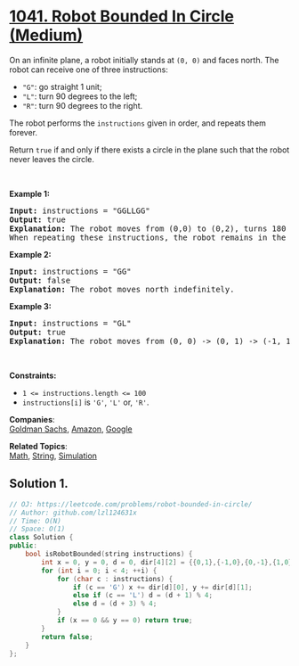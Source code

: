 # [1041. Robot Bounded In Circle (Medium)](https://leetcode.com/problems/robot-bounded-in-circle/)

<p>On an infinite plane, a robot initially stands at <code>(0, 0)</code> and faces north. The robot can receive one of three instructions:</p>

<ul>
	<li><code>"G"</code>: go straight 1 unit;</li>
	<li><code>"L"</code>: turn 90 degrees to the left;</li>
	<li><code>"R"</code>: turn 90 degrees to the right.</li>
</ul>

<p>The robot performs the <code>instructions</code> given in order, and repeats them forever.</p>

<p>Return <code>true</code> if and only if there exists a circle in the plane such that the robot never leaves the circle.</p>

<p>&nbsp;</p>
<p><strong>Example 1:</strong></p>

<pre><strong>Input:</strong> instructions = "GGLLGG"
<strong>Output:</strong> true
<strong>Explanation:</strong> The robot moves from (0,0) to (0,2), turns 180 degrees, and then returns to (0,0).
When repeating these instructions, the robot remains in the circle of radius 2 centered at the origin.</pre>

<p><strong>Example 2:</strong></p>

<pre><strong>Input:</strong> instructions = "GG"
<strong>Output:</strong> false
<strong>Explanation:</strong> The robot moves north indefinitely.</pre>

<p><strong>Example 3:</strong></p>

<pre><strong>Input:</strong> instructions = "GL"
<strong>Output:</strong> true
<strong>Explanation:</strong> The robot moves from (0, 0) -&gt; (0, 1) -&gt; (-1, 1) -&gt; (-1, 0) -&gt; (0, 0) -&gt; ...</pre>

<p>&nbsp;</p>
<p><strong>Constraints:</strong></p>

<ul>
	<li><code>1 &lt;= instructions.length &lt;= 100</code></li>
	<li><code>instructions[i]</code> is <code>'G'</code>, <code>'L'</code> or, <code>'R'</code>.</li>
</ul>


**Companies**:  
[Goldman Sachs](https://leetcode.com/company/goldman-sachs), [Amazon](https://leetcode.com/company/amazon), [Google](https://leetcode.com/company/google)

**Related Topics**:  
[Math](https://leetcode.com/tag/math/), [String](https://leetcode.com/tag/string/), [Simulation](https://leetcode.com/tag/simulation/)

## Solution 1.

```cpp
// OJ: https://leetcode.com/problems/robot-bounded-in-circle/
// Author: github.com/lzl124631x
// Time: O(N)
// Space: O(1)
class Solution {
public:
    bool isRobotBounded(string instructions) {
        int x = 0, y = 0, d = 0, dir[4][2] = {{0,1},{-1,0},{0,-1},{1,0}};
        for (int i = 0; i < 4; ++i) {
            for (char c : instructions) {
                if (c == 'G') x += dir[d][0], y += dir[d][1];
                else if (c == 'L') d = (d + 1) % 4;
                else d = (d + 3) % 4;
            }
            if (x == 0 && y == 0) return true;
        }
        return false;
    }
};
```